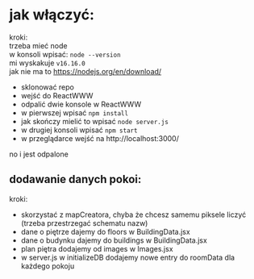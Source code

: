 # jak włączyć:

kroki: \
trzeba mieć node \
w konsoli wpisać: `node --version` \
mi wyskakuje `v16.16.0` \
jak nie ma to https://nodejs.org/en/download/

- sklonować repo
- wejść do ReactWWW
- odpalić dwie konsole w ReactWWW
- w pierwszej wpisać `npm install`
- jak skończy mielić to wpisać `node server.js`
- w drugiej konsoli wpisać `npm start`
- w przeglądarce wejść na http://localhost:3000/

no i jest odpalone

## dodawanie danych pokoi:

kroki:

- skorzystać z mapCreatora, chyba że chcesz samemu piksele liczyć (trzeba przestrzegać schematu nazw)
- dane o piętrze dajemy do floors w BuildingData.jsx
- dane o budynku dajemy do buildings w BuildingData.jsx
- plan piętra dodajemy od images w Images.jsx
- w server.js w initializeDB dodajemy nowe entry do roomData dla każdego pokoju
